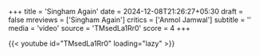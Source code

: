 +++
title = 'Singham Again'
date = 2024-12-08T21:26:27+05:30
draft = false
mreviews = ['Singham Again']
critics = ['Anmol Jamwal']
subtitle = ''
media = 'video'
source = 'TMsedLa1Rr0'
score = 4
+++

{{< youtube id="TMsedLa1Rr0" loading="lazy" >}}
